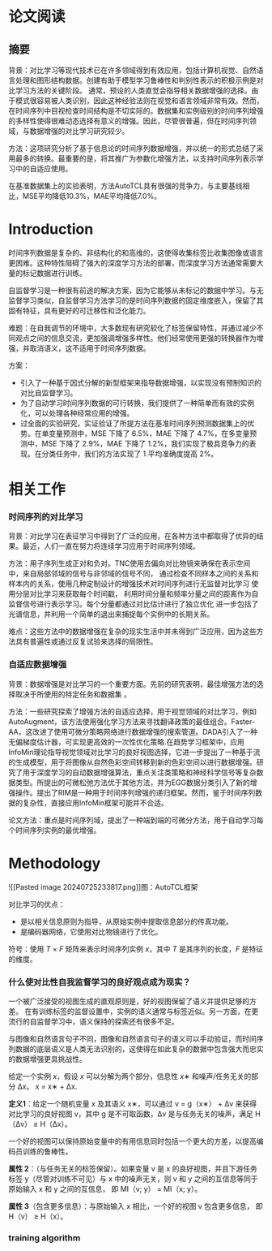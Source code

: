 # 论文阅读

## 摘要

背景：对比学习等现代技术已在许多领域得到有效应用，包括计算机视觉、自然语言处理和图形结构数据。创建有助于模型学习鲁棒性和判别性表示的积极示例是对比学习方法的关键阶段。
通常，预设的人类直觉会指导相关数据增强的选择。由于模式很容易被人类识别，因此这种经验法则在视觉和语言领域非常有效。然而，在时间序列中目视检查时间结构是不切实际的。数据集和实例级别的时间序列增强的多样性使得很难动态选择有意义的增强。因此，尽管很普遍，但在时间序列领域，与数据增强的对比学习研究较少。

方法：这项研究分析了基于信息论的时间序列数据增强，并以统一的形式总结了采用最多的转换。最重要的是，将其推广为参数化增强方法，以支持时间序列表示学习中的自适应使用。

在基准数据集上的实验表明，方法AutoTCL具有很强的竞争力，与主要基线相比，MSE平均降低10.3%，MAE平均降低7.0%。

# Introduction

时间序列数据是复杂的、非结构化的和高维的，这使得收集标签比收集图像或语言更困难。这种特性阻碍了强大的深度学习方法的部署，而深度学习方法通常需要大量的标记数据进行训练。

自监督学习是一种很有前途的解决方案，因为它能够从未标记的数据中学习。与无监督学习类似，自监督学习方法学习的是时间序列数据的固定维度嵌入，保留了其固有特征，具有更好的可迁移性和泛化能力。

难题：在自我调节的环境中，大多数现有研究软化了标签保留特性，并通过减少不同观点之间的信息交流，更加强调增强多样性。他们经常使用更强的转换器作为增强，并取消语义，这不适用于时间序列数据。

方案：
- 引入了一种基于因式分解的新型框架来指导数据增强，以实现没有预制知识的对比自监督学习。
- 为了自动学习时间序列数据的可行转换，我们提供了一种简单而有效的实例化，可以处理各种经常应用的增强。
- 过全面的实验研究，实证验证了所提方法在基准时间序列预测数据集上的优势。在单变量预测中，MSE 下降了 6.5%，MAE 下降了 4.7%，在多变量预测中，MSE 下降了 2.9%，MAE 下降了 1.2%，我们实现了极具竞争力的表现。在分类任务中，我们的方法实现了 1.平均准确度提高 2%。

# 相关工作

### 时间序列的对比学习

背景：对比学习在表征学习中得到了广泛的应用，在各种方法中都取得了优异的结果。最近，人们一直在努力将连续学习应用于时间序列领域。

方法：用子序列生成正对和负对。TNC使用去偏向对比物镜来确保在表示空间中，来自局部邻域的信号与非邻域的信号不同， 通过检查不同样本之间的关系和样本内的关系，使用几种定制设计的增强技术对时间序列进行无监督对比学习 使用分层对比学习来获取每个时间戳， 利用时间分量和频率分量之间的距离作为自监督信号进行表示学习。每个分量都通过对比估计进行了独立优化 进一步包括了光谱信息，并利用一个简单的退出来捕捉每个实例中的长期关系。

难点：这些方法中的数据增强在复杂的现实生活中并未得到广泛应用，因为这些方法具有普遍性或通过反复试验来选择的局限性。

### 自适应数据增强

背景：数据增强是对比学习的一个重要方面。先前的研究表明，最佳增强方法的选择取决于所使用的特定任务和数据集 。

方法：一些研究探索了增强方法的自适应选择，用于视觉领域的对比学习，例如AutoAugment，该方法使用强化学习方法来寻找翻译政策的最佳组合。Faster-AA，这改进了使用可微分策略网络进行数据增强的搜索管道。DADA引入了一种无偏梯度估计器，可实现更高效的一次性优化策略.在趋势学习框架中，应用InfoMin理论指导视觉领域对比学习的良好视图选择，它进一步提出了一种基于流的生成模型，用于将图像从自然色彩空间转移到新的色彩空间以进行数据增强。研究了用于深度学习的自动数据增强算法，重点关注类策略和神经科学信号等复杂数据类型。所提出的可微松弛方法优于其他方法，并为EGG数据分类引入了新的增强操作。提出了RIM是一种用于时间序列增强的递归框架。然而，鉴于时间序列数据的复杂性，直接应用InfoMin框架可能并不合适。

论文方法：重点是时间序列域，提出了一种端到端的可微分方法，用于自动学习每个时间序列实例的最优增强。

# Methodology



![[Pasted image 20240725233817.png]]图：AutoTCL框架

对比学习的优点：
- 是以相关信息原则为指导，从原始实例中提取信息部分的传真功能。
- 是编码器网络，它使用对比物镜进行了优化。

符号：使用 _T_ × _F_ 矩阵来表示时间序列实例 _x_，其中 _T_ 是其序列的长度，_F_ 是特征的维度。

### 什么使对比性自我监督学习的良好观点成为现实？

一个被广泛接受的视图生成的直观原则是，好的视图保留了语义并提供足够的方差。 在有训练标签的监督设置中，实例的语义通常与标签近似。另一方面，在更流行的自监督学习中，语义保持的探索还有很多不足。

与图像和自然语言句子不同，图像和自然语言句子的语义可以手动验证，而时间序列数据的底层语义是人类无法识别的，这使得在如此复杂的数据中包含强大而忠实的数据增强更具挑战性。

给定一个实例 _x_，假设 _x_ 可以分解为两个部分，信息性 _x_∗ 和噪声/任务无关的部分 ∆_x_。
			x = x∗ + ∆x.

**定义1**：给定一个随机变量 x 及其语义 x∗，可以通过 v = g（x∗） + ∆v 来获得对比学习的良好视图 v，其中 g 是不可取函数，∆v 是与任务无关的噪声，满足 H（∆v） ≥ H（∆x）。

一个好的视图可以保持原始变量中的有用信息同时包括一个更大的方差，以提高编码员训练的鲁棒性。

**属性 2**：（与任务无关的标签保留）。如果变量 v 是 x 的良好视图，并且下游任务标签 y（尽管对训练不可见）与 x 中的噪声无关，则 v 和 y 之间的互信息等同于原始输入 x 和 y 之间的互信息，
即 MI（v; y） = MI（x; y）。

**属性 3**（包含更多信息）：与原始输入 x 相比，一个好的视图 v 包含更多信息，
即 H（v） ≥ H（x）。

### training algorithm

